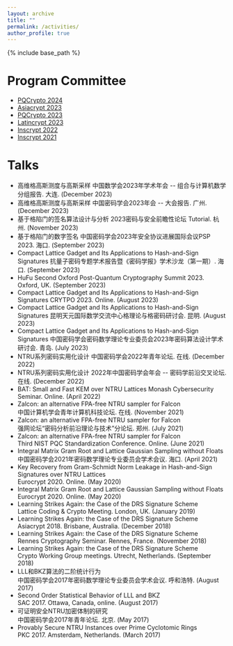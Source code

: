 ```yaml
---
layout: archive
title: ""
permalink: /activities/
author_profile: true
---
```


{% include base_path %}

Program Committee
======
* [PQCrypto 2024](https://www.maths.ox.ac.uk/events/conferences/pqcrypto-2024)
* [Asiacrypt 2023](https://asiacrypt.iacr.org/2023/)
* [PQCrypto 2023](https://pqcrypto2023.umiacs.io/)
* [Latincrypt 2023](https://www.espe.edu.ec/latincrypt/)
* [Inscrypt 2022](http://www.sklois.cn/inscrypt2022/)
* [Inscrypt 2021](https://inscrypt21.hotcrp.com/)

Talks 
======
* 高维格高斯测度与高斯采样
   中国数学会2023年学术年会 -- 组合与计算机数学分组报告. 大连. (December 2023)
* 高维格高斯测度与高斯采样
   中国密码学会2023年会 -- 大会报告. 广州. (December 2023)
* 基于格陷门的签名算法设计与分析
   2023密码与安全前瞻性论坛 Tutorial. 杭州. (November 2023)
* 基于格陷门的数字签名
   中国密码学会2023年安全协议进展国际会议PSP 2023. 海口. (September 2023)
* Compact Lattice Gadget and Its Applications to Hash-and-Sign Signatures
   抗量子密码专题学术报告暨《密码学报》学术沙龙（第一期）. 海口. (September 2023)
* HuFu
   Second Oxford Post-Quantum Cryptography Summit 2023. Oxford, UK. (September 2023)
* Compact Lattice Gadget and Its Applications to Hash-and-Sign Signatures
   CRYTPO 2023. Online. (August 2023)
* Compact Lattice Gadget and Its Applications to Hash-and-Sign Signatures
   昆明天元国际数学交流中心格理论与格密码研讨会. 昆明. (August 2023)
* Compact Lattice Gadget and Its Applications to Hash-and-Sign Signatures
   中国密码学会密码数学理论专业委员会2023年密码算法设计学术研讨会. 青岛. (July 2023)
* NTRU系列密码实用化设计
   中国密码学会2022年青年论坛. 在线. (December 2022)
* NTRU系列密码实用化设计
   2022年中国密码学会年会 -- 密码学前沿交叉论坛. 在线. (December 2022)
* BAT: Small and Fast KEM over NTRU Lattices
   Monash Cybersecurity Seminar. Online. (April 2022)
* Zalcon: an alternative FPA-free NTRU sampler for Falcon    
   中国计算机学会青年计算机科技论坛. 在线. (November 2021)
* Zalcon: an alternative FPA-free NTRU sampler for Falcon    
   强网论坛“密码分析前沿理论与技术”分论坛. 郑州. (July 2021)
* Zalcon: an alternative FPA-free NTRU sampler for Falcon    
   Third NIST PQC Standardization Conference. Online. (June 2021)
* Integral Matrix Gram Root and Lattice Gaussian Sampling without Floats    
   中国密码学会2021年密码数学理论专业委员会学术会议. 海口. (April 2021)
* Key Recovery from Gram-Schmidt Norm Leakage in Hash-and-Sign Signatures over NTRU Lattices        
   Eurocrypt 2020. Online. (May 2020)
* Integral Matrix Gram Root and Lattice Gaussian Sampling without Floats    
   Eurocrypt 2020. Online. (May 2020)
* Learning Strikes Again: the Case of the DRS Signature Scheme        
   Lattice Coding & Crypto Meeting. London, UK. (January 2019)
* Learning Strikes Again: the Case of the DRS Signature Scheme    
   Asiacrypt 2018. Brisbane, Australia. (December 2018) 
* Learning Strikes Again: the Case of the DRS Signature Scheme    
   Rennes Cryptography Seminar. Rennes, France. (November 2018) 
* Learning Strikes Again: the Case of the DRS Signature Scheme    
   Crypto Working Group meetings. Utrecht, Netherlands. (September 2018)
* LLL和BKZ算法的二阶统计行为    
   中国密码学会2017年密码数学理论专业委员会学术会议. 呼和浩特. (August 2017)  
* Second Order Statistical Behavior of LLL and BKZ    
   SAC 2017. Ottawa, Canada, online. (August 2017)
* 可证明安全NTRU加密体制的研究    
   中国密码学会2017年青年论坛. 北京. (May 2017)
* Provably Secure NTRU Instances over Prime Cyclotomic Rings    
   PKC 2017. Amsterdam, Netherlands. (March 2017) 
